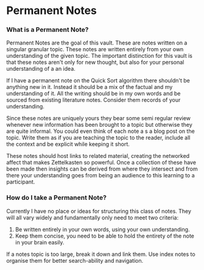 # Permanent Notes

### What is a Permanent Note?

Permanent Notes are the goal of this vault. These are notes written on a singular granular topic. These notes are written entirely from your own understanding of the given topic. The important distinction for this vault is that these notes aren't only for new thought, but also for your personal understanding of a an idea. 

If I have a permanent note on the Quick Sort algorithm there shouldn't be anything new in it. Instead it should be a mix of the factual and my understanding of it. All the writing should be in my own words and be sourced from existing literature notes. Consider them records of your understanding.

Since these notes are uniquely yours they bear some semi regular review whenever new information has been brought to a topic but otherwise they are quite informal. 
You could even think of each note a s a blog post on the topic. Write them as if you are teaching the topic to the reader, include all the context and be explicit while keeping it short.

These notes should host links to related material, creating the networked affect that makes Zettelkasten so powerful. Once a collection of these have been made then insights can be derived from where they intersect and from there your understanding goes from being an audience to this learning to a participant.
### How do I take a Permanent Note?

Currently I have no place or ideas for structuring this class of notes. They will all vary widely and fundamentally only need to meet two criteria:
1. Be written entirely in your own words, using your own understanding.
2. Keep them concise, you need to be able to hold the entirety of the note in your brain easily.

If a notes topic is too large, break it down and link them. Use index notes to organise them for better search-ability and navigation.